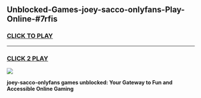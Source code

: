 
## Unblocked-Games-joey-sacco-onlyfans-Play-Online-#7rfis
<h3>
<a href="https://premium.freeplayer.one?title=joey-sacco-onlyfans&ref=27F">CLICK TO PLAY</a></h3>
<hr>

<h3>
<a href="https://premium.freeplayer.one?title=joey-sacco-onlyfans&ref=27F">CLICK 2 PLAY</a>
  
</h3>

<a href="https://premium.freeplayer.one?title=joey-sacco-onlyfans&ref=27F"><img src="https://clearcache.store/games.png"></a>


**joey-sacco-onlyfans games unblocked: Your Gateway to Fun and Accessible Online Gaming**

